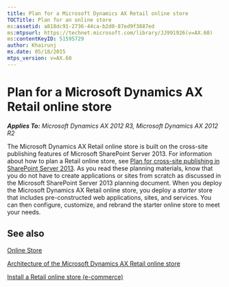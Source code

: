 ```yaml
---
title: Plan for a Microsoft Dynamics AX Retail online store
TOCTitle: Plan for an online store
ms:assetid: a818dc91-2736-44ca-b2d0-87ed9f3887ed
ms:mtpsurl: https://technet.microsoft.com/library/JJ991926(v=AX.60)
ms:contentKeyID: 51595729
author: Khairunj
ms.date: 05/18/2015
mtps_version: v=AX.60
---
```


# Plan for a Microsoft Dynamics AX Retail online store 


_**Applies To:** Microsoft Dynamics AX 2012 R3, Microsoft Dynamics AX 2012 R2_

The Microsoft Dynamics AX Retail online store is built on the cross-site publishing features of Microsoft SharePoint Server 2013. For information about how to plan a Retail online store, see [Plan for cross-site publishing in SharePoint Server 2013](http://go.microsoft.com/fwlink/?linkid=282721). As you read these planning materials, know that you do not have to create applications or sites from scratch as discussed in the Microsoft SharePoint Server 2013 planning document. When you deploy the Microsoft Dynamics AX Retail online store, you deploy a *starter* store that includes pre-constructed web applications, sites, and services. You can then configure, customize, and rebrand the starter online store to meet your needs.

## See also

[Online Store](online-store.md)

[Architecture of the Microsoft Dynamics AX Retail online store](architecture-of-the-microsoft-dynamics-ax-retail-online-store.md)

[Install a Retail online store (e-commerce)](install-a-retail-online-store-e-commerce.md)

  



